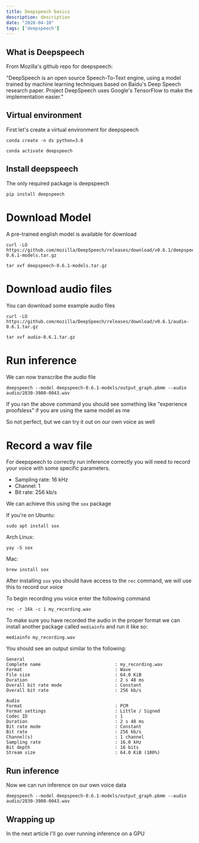 ```yaml
---
title: Deepspeech basics
description: description
date: "2020-04-10"
tags: ['deepspeech']
---
```


## What is Deepspeech

From Mozilla's github repo for deepspeech:

"DeepSpeech is an open source Speech-To-Text engine, using a model trained by machine learning techniques based on Baidu's Deep Speech research paper. Project DeepSpeech uses Google's TensorFlow to make the implementation easier."

## Virtual environment

First let's create a virtual environment for deepspeech

```
conda create -n ds python=3.8

conda activate deepspeech
```

## Install deepspeech

The only required package is deepspeech

```
pip install deepspeech
```

# Download Model

A pre-trained english model is available for download

```
curl -LO https://github.com/mozilla/DeepSpeech/releases/download/v0.6.1/deepspeech-0.6.1-models.tar.gz

tar xvf deepspeech-0.6.1-models.tar.gz
```

# Download audio files

You can download some example audio files

```
curl -LO https://github.com/mozilla/DeepSpeech/releases/download/v0.6.1/audio-0.6.1.tar.gz

tar xvf audio-0.6.1.tar.gz
```

# Run inference

We can now transcribe the audio file

```
deepspeech --model deepspeech-0.6.1-models/output_graph.pbmm --audio audio/2830-3980-0043.wav
```

If you ran the above command you should see something like "experience proofsless" if you are using the same model as me

So not perfect, but we can try it out on our own voice as well

# Record a wav file

For deepspeech to correctly run inference correctly you will need to record your voice with some specific parameters.

- Sampling rate: 16 kHz
- Channel: 1
- Bit rate: 256 kb/s

We can achieve this using the `sox` package 

If you're on Ubuntu:

```
sudo apt install sox
```

Arch Linux:

```
yay -S sox
```

Mac:

```
brew install sox
```

After installing `sox` you should have access to the `rec` command, we will use this to record our voice

To begin recording you voice enter the following command

```
rec -r 16k -c 1 my_recording.wav
```

To make sure you have recorded the audio in the proper format we can install another package called `mediainfo` and run it like so:

```
mediainfo my_recording.wav
```

You should see an output similar to the following: 

```
General
Complete name                            : my_recording.wav
Format                                   : Wave
File size                                : 64.0 KiB
Duration                                 : 2 s 48 ms
Overall bit rate mode                    : Constant
Overall bit rate                         : 256 kb/s

Audio
Format                                   : PCM
Format settings                          : Little / Signed
Codec ID                                 : 1
Duration                                 : 2 s 48 ms
Bit rate mode                            : Constant
Bit rate                                 : 256 kb/s
Channel(s)                               : 1 channel
Sampling rate                            : 16.0 kHz
Bit depth                                : 16 bits
Stream size                              : 64.0 KiB (100%)
```

## Run inference 

Now we can run inference on our own voice data 

```
deepspeech --model deepspeech-0.6.1-models/output_graph.pbmm --audio audio/2830-3980-0043.wav
```

## Wrapping up

In the next article I'll go over running inference on a GPU
